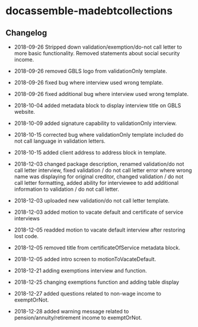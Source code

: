 # docassemble-madebtcollections

## Changelog

* 2018-09-26 Stripped down validation/exemption/do-not call letter to more basic 
  functionality. Removed statements about social security income.
  
* 2018-09-26 removed GBLS logo from validationOnly template.

* 2018-09-26 fixed bug where interview used wrong template.

* 2018-09-26 fixed additional bug where interview used wrong template.

* 2018-10-04 added metadata block to display interview title on GBLS website.

* 2018-10-09 added signature capability to validationOnly interview.

* 2018-10-15 corrected bug where validationOnly template included do not call language
  in validation letters.
  
* 2018-10-15 added client address to address block in template.

* 2018-12-03 changed package description, renamed validation/do not call letter
  interview, fixed validation / do not call letter error where wrong name was displaying for original
  creditor, changed validation / do not call letter formatting, added ability for
  interviewee to add additional information to validation / do not call letter.
  
* 2018-12-03 uploaded new validation/do not call letter template.

* 2018-12-03 added motion to vacate default and certificate of service interviews

* 2018-12-05 readded motion to vacate default interview after restoring lost code.

* 2018-12-05 removed title from certificateOfService metadata block.

* 2018-12-05 added intro screen to motionToVacateDefault.

* 2018-12-21 adding exemptions interview and function.

* 2018-12-25 changing exemptions function and adding table display

* 2018-12-27 added questions related to non-wage income to exemptOrNot.

* 2018-12-28 added warning message related to pension/annuity/retirement income to exemptOrNot.